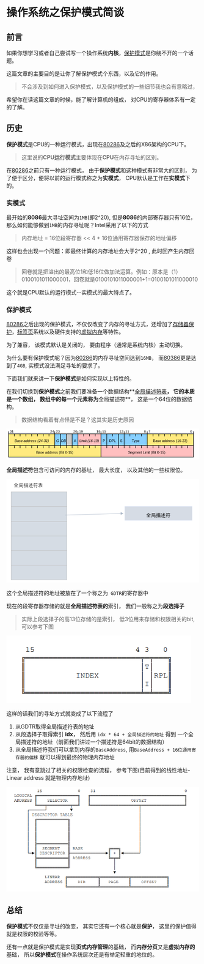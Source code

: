 # 操作系统之保护模式简谈
## 前言

如果你想学习或者自己尝试写一个操作系统**内核**，[保护模式](https://zh.wikipedia.org/wiki/%E4%BF%9D%E8%AD%B7%E6%A8%A1%E5%BC%8F)是你绕不开的一个话题。

这篇文章的主要目的是让你了解保护模式个东西，以及它的作用。

> 不会涉及到如何进入保护模式，以及保护模式的一些细节我也会有意略过， 

希望你在读这篇文章的时候，能了解计算机的组成， 对CPU的寄存器体系有一定的了解。

## 历史

**保护模式**是CPU的一种运行模式，出现在[80286](https://zh.wikipedia.org/wiki/80286)及之后的X86架构的CPU下。

> 这里说的**CPU运行模式**主要体现在**CPU**在内存寻址的区别。

在[80286](https://zh.wikipedia.org/wiki/80286)之前只有一种运行模式， 由于**保护模式**和这种模式有非常大的区别， 为了便于区分，便将以前的运行模式称之为**实模式**， CPU默认是工作在**实模式**下的。

### 实模式

最开始的**8086**最大寻址空间为`1MB`(即2^20), 但是**8086**的内部寄存器只有16位，那么如何能够做到`1MB`的内存寻址呢？Intel采用了以下的方式

> 内存地址 = 16位段寄存器 << 4 + 16位通用寄存器保存的地址偏移

这样也会出现一个问题：即最终计算的内存地址会大于2^20 , 此时回产生内存回卷

> 回卷就是把溢出的最高位1和低16位做加法运算。例如：原本是（1）0100101011000001，回卷就是0100101011000001+1=0100101011000010

这个就是CPU默认的运行模式--实模式的最大特点了。

### 保护模式

[80286](https://zh.wikipedia.org/wiki/80286)之后出现的保护模式，不仅仅改变了内存的寻址方式，还增加了[存储器保护](https://zh.wikipedia.org/wiki/%E8%A8%98%E6%86%B6%E9%AB%94%E4%BF%9D%E8%AD%B7)，[标签页](https://zh.wikipedia.org/wiki/%E5%88%86%E9%A0%81)系统以及硬件支持的[虚拟内存](https://zh.wikipedia.org/wiki/%E8%99%9A%E6%8B%9F%E5%86%85%E5%AD%98)等特性。

 为了兼容， 该模式默认是关闭的， 要由程序（通常是系统内核）主动切换。

为什么要有保护模式呢？因为[80286](https://zh.wikipedia.org/wiki/80286)的内存寻址空间达到`16MB`， 而[80386](https://zh.wikipedia.org/wiki/Intel_80386)更是达到了`4GB`, 实模式没法满足寻址的要求了。

下面我们就来讲一下**保护模式**是如何实现以上特性的。

在我们切换到**保护模式**之前我们要准备一个数据结构**[全局描述符表](https://zh.wikipedia.org/wiki/%E5%85%A8%E5%B1%80%E6%8F%8F%E8%BF%B0%E7%AC%A6%E8%A1%A8)**， 它的本质是一个数组， 数组中的每一个元素称为**全局描述符**， 这是一个64位的数据结构。

> 数据结构看着有点怪是不是？这其实是历史原因

![global-descriptor](img/global-descriptor.png)

**全局描述符**包含可访问的内存的基址， 最大长度， 以及其他的一些权限位。

![gdt-01](img/gdt-01.png)

这个全局描述符的地址被放在了一个称之为` GDTR`的寄存器中

现在的段寄存器存储的就是**全局描述符表的**索引， 我们一般称之为**段选择子**

> 实际上段选择子的高13位存储的是索引， 低3位用来存储和权限相关的bit, 可以参考下图

![selector](img/selector.png)

这样的话我们的寻址方式就变成了以下流程了

1. 从GDTR取得全局描述符表的地址
2. 从段选择子取得索引 **idx**， 然后用 `idx * 64 + 全局描述符的地址` 得到 一个全局描述符的地址（前面我们讲过一个描述符是64bit的数据结构）
3. 从全局描述符我们可以拿到内存的`BaseAddress`, 用`BaseAddress + 16位通用寄存器的偏移` 就可以得到最终的物理内存地址 

注意， 我有意跳过了相关的权限检查的流程， 参考下图(目前得到的线性地址-Linear address 就是物理内存地址)

![segment-translation](img/segment-translation.png)
## 总结

**保护模式**不仅仅是寻址的改变， 其实它还有一个核心就是**保护**， 这里的保护值得就是权限的校验等等。

还有一点就是保护模式是实现**页式内存管理**的基础， 而**内存分页**又是**虚拟内存的**基础， 所以**保护模式**在操作系统层次还是有举足轻重的地位的。

